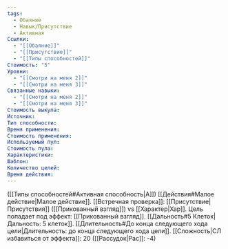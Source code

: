 ```yaml
---
tags:
  - Обаяние
  - Навык/Присутствие
  - Активная
Ссылки:
  - "[[Обаяние]]"
  - "[[Присутствие]]"
  - "[[Типы способностей]]"
Стоимость: "5"
Уровни:
  - "[[Смотри на меня 2]]"
  - "[[Смотри на меня 3]]"
Связанные навыки:
  - "[[Смотри на меня 2]]"
  - "[[Смотри на меня 3]]"
Стоимость выкупа:
Источник:
Тип способности:
Время применения:
Стоимость применения:
Используемый пул:
Стоимость пула:
Характеристики:
Шаблон:
Количество целей:
Время действия:
---
```

([[Типы способностей#Активная способность|А]]) [[Действия#Малое действие|Малое действие]]. [[Встречная проверка]]: [[Присутствие|Присутствия]] ([[Прикованный взгляд]]) vs [[Характер|Хар]]. Цель попадает под эффект: [[Прикованный взгляд]]. [[Дальность#5 Клеток|Дальность: 5 клеток]]. [[Длительность#До конца следующего хода цели|Длительность: до конца следующего хода цели]]. [[Сложность|СЛ избавиться от эффекта]]: 20 ([[Рассудок|Рас]]: -4)